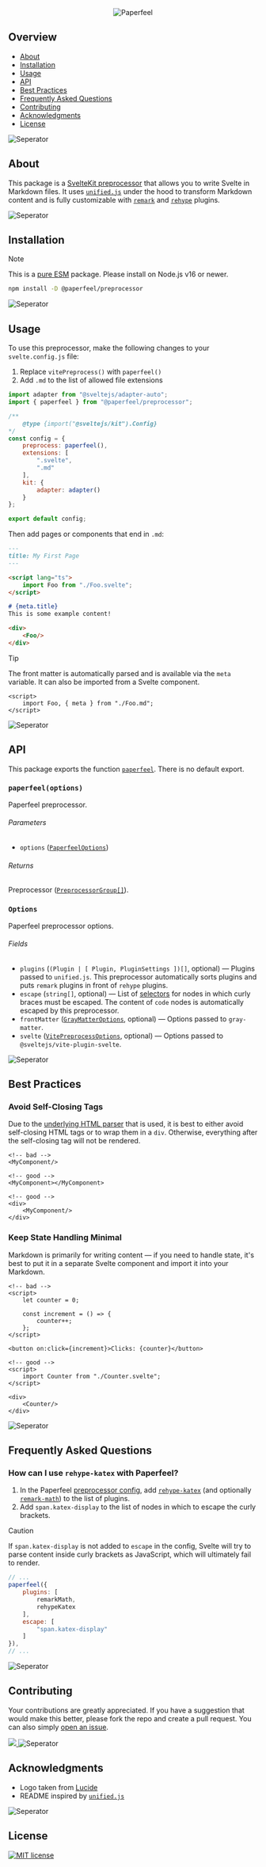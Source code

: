 <div align="center">
    <img src="https://raw.githubusercontent.com/paperfeel/.github/main/profile/paperfeel.png" alt="Paperfeel"/>
</div>

## Overview
- [About](#about)
- [Installation](#installation)
- [Usage](#usage)
- [API](#api)
- [Best Practices](#best-practices)
- [Frequently Asked Questions](#frequently-asked-questions)
- [Contributing](#contributing)
- [Acknowledgments](#acknowledgments)
- [License](#license)

<img src="https://raw.githubusercontent.com/paperfeel/.github/main/profile/seperator.png" alt="Seperator"/>

## About
This package is a [SvelteKit preprocessor](https://kit.svelte.dev/docs/integrations) that allows you to write Svelte in Markdown files. It uses [`unified.js`](https://unifiedjs.com) under the hood to transform Markdown content and is fully customizable with [`remark`](https://github.com/remarkjs/remark) and [`rehype`](https://github.com/rehypejs/rehype) plugins.

<img src="https://raw.githubusercontent.com/paperfeel/.github/main/profile/seperator.png" alt="Seperator"/>

## Installation
> [!note]
> This is a [pure ESM](https://gist.github.com/sindresorhus/a39789f98801d908bbc7ff3ecc99d99c) package. Please install on Node.js v16 or newer.

```sh
npm install -D @paperfeel/preprocessor
```

<img src="https://raw.githubusercontent.com/paperfeel/.github/main/profile/seperator.png" alt="Seperator"/>

## Usage
To use this preprocessor, make the following changes to your `svelte.config.js` file:

1. Replace `vitePreprocess()` with `paperfeel()`
2. Add `.md` to the list of allowed file extensions

```js
import adapter from "@sveltejs/adapter-auto";
import { paperfeel } from "@paperfeel/preprocessor";

/**
    @type {import("@sveltejs/kit").Config}
*/
const config = {
    preprocess: paperfeel(),
    extensions: [
        ".svelte",
        ".md"
    ],
    kit: {
        adapter: adapter()
    }
};

export default config;
```

Then add pages or components that end in `.md`:

```md
---
title: My First Page
---

<script lang="ts">
    import Foo from "./Foo.svelte";
</script>

# {meta.title}
This is some example content!

<div>
    <Foo/>
</div>
```

> [!tip]
> The front matter is automatically parsed and is available via the `meta` variable. It can also be imported from a Svelte component.

```svelte
<script>
    import Foo, { meta } from "./Foo.md";
</script>
```

<img src="https://raw.githubusercontent.com/paperfeel/.github/main/profile/seperator.png" alt="Seperator"/>

## API
This package exports the function [`paperfeel`](#paperfeeloptions). There is no default export.

### `paperfeel(options)`
Paperfeel preprocessor.

###### Parameters
- `options` ([`PaperfeelOptions`](#options))

###### Returns
Preprocessor ([`PreprocessorGroup[]`](https://svelte.dev/docs/svelte-compiler#types-preprocessorgroup)).

### `Options`
Paperfeel preprocessor options.

###### Fields
- `plugins` (`(Plugin | [ Plugin, PluginSettings ])[]`, optional) &mdash; Plugins passed to `unified.js`. This preprocessor automatically sorts plugins and puts `remark` plugins in front of `rehype` plugins.
- `escape` (`string[]`, optional) &mdash; List of [selectors](https://github.com/syntax-tree/hast-util-select?tab=readme-ov-file#support) for nodes in which curly braces must be escaped. The content of `code` nodes is automatically escaped by this preprocessor.
- `frontMatter` ([`GrayMatterOptions`](https://github.com/jonschlinkert/gray-matter?tab=readme-ov-file#options), optional) &mdash; Options passed to `gray-matter`.
- `svelte` ([`VitePreprocessOptions`](https://github.com/sveltejs/vite-plugin-svelte/blob/main/docs/config.md), optional) &mdash; Options passed to `@sveltejs/vite-plugin-svelte`.

<img src="https://raw.githubusercontent.com/paperfeel/.github/main/profile/seperator.png" alt="Seperator"/>

## Best Practices
### Avoid Self-Closing Tags
Due to the [underlying HTML parser](https://github.com/inikulin/parse5) that is used, it is best to either avoid self-closing HTML tags or to wrap them in a `div`. Otherwise, everything after the self-closing tag will not be rendered.

```svelte
<!-- bad -->
<MyComponent/>

<!-- good -->
<MyComponent></MyComponent>

<!-- good -->
<div>
    <MyComponent/>
</div>
```

### Keep State Handling Minimal
Markdown is primarily for writing content &mdash; if you need to handle state, it's best to put it in a separate Svelte component and import it into your Markdown.

```svelte
<!-- bad -->
<script>
    let counter = 0;
    
    const increment = () => {
        counter++;
    };
</script>

<button on:click={increment}>Clicks: {counter}</button>

<!-- good -->
<script>
    import Counter from "./Counter.svelte";
</script>

<div>
    <Counter/>
</div>
```

<img src="https://raw.githubusercontent.com/paperfeel/.github/main/profile/seperator.png" alt="Seperator"/>

## Frequently Asked Questions
### How can I use `rehype-katex` with Paperfeel?
1. In the Paperfeel [preprocessor config](#options), add [`rehype-katex`](https://github.com/remarkjs/remark-math/tree/main/packages/rehype-katex) (and optionally [`remark-math`](https://github.com/remarkjs/remark-math/tree/main/packages/remark-math)) to the list of plugins.
2. Add `span.katex-display` to the list of nodes in which to escape the curly brackets.

> [!caution]
> If `span.katex-display` is not added to `escape` in the config, Svelte will try to parse content inside curly brackets as JavaScript, which will ultimately fail to render.

```js
// ...
paperfeel({
    plugins: [
        remarkMath,
        rehypeKatex
    ],
    escape: [
        "span.katex-display"
    ]
}),
// ...
```

<img src="https://raw.githubusercontent.com/paperfeel/.github/main/profile/seperator.png" alt="Seperator"/>

## Contributing
Your contributions are greatly appreciated. If you have a suggestion that would make this better, please fork the repo and create a pull request. You can also simply [open an issue](https://github.com/paperfeel/preprocessor/issues/new).

<a href="https://github.com/paperfeel/preprocessor/graphs/contributors">
    <img src="https://contrib.rocks/image?repo=paperfeel/preprocessor"/>
</a>

<img src="https://raw.githubusercontent.com/paperfeel/.github/main/profile/seperator.png" alt="Seperator"/>

## Acknowledgments
- Logo taken from [Lucide](https://lucide.dev)
- README inspired by [`unified.js`](https://github.com/unifiedjs/unified)

<img src="https://raw.githubusercontent.com/paperfeel/.github/main/profile/seperator.png" alt="Seperator"/>

## License
<a href="./LICENSE">
    <img src="https://img.shields.io/badge/License-MIT-green?style=flat-square" alt="MIT license"/>
</a>